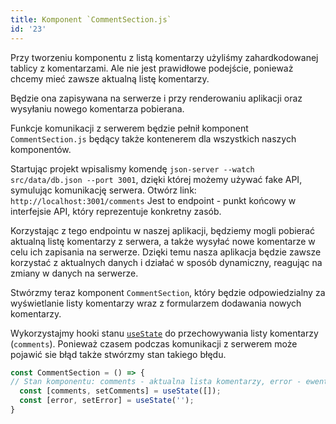 ```yaml
---
title: Komponent `CommentSection.js`
id: '23'
---
```



Przy tworzeniu komponentu z listą komentarzy użyliśmy zahardkodowanej tablicy z komentarzami. Ale nie jest prawidłowe podejście, ponieważ chcemy mieć zawsze aktualną listę komentarzy. 

Będzie ona zapisywana na serwerze i przy renderowaniu aplikacji oraz wysyłaniu nowego komentarza pobierana. 

Funkcje komunikacji z serwerem będzie pełnił komponent `CommentSection.js` będący także kontenerem dla wszystkich naszych komponentów. 

Startując projekt wpisalismy komendę `json-server --watch src/data/db.json --port 3001`, dzięki której możemy używać fake API, symulując komunikację serwera.
Otwórz link: `http://localhost:3001/comments` 
Jest to endpoint - punkt końcowy w interfejsie API, który reprezentuje konkretny zasób.

Korzystając z tego endpointu w naszej aplikacji, będziemy mogli pobierać aktualną listę komentarzy z serwera, a także wysyłać nowe komentarze w celu ich zapisania na serwerze. Dzięki temu nasza aplikacja będzie zawsze korzystać z aktualnych danych i działać w sposób dynamiczny, reagując na zmiany w danych na serwerze.

Stwórzmy teraz komponent `CommentSection`, który będzie odpowiedzialny za wyświetlanie listy komentarzy wraz z formularzem dodawania nowych komentarzy.

Wykorzystajmy hooki stanu <a href="/glossary/useState" target="_blank">`useState`</a> do przechowywania listy komentarzy (`comments`).
Ponieważ czasem podczas komunikacji z serwerem może pojawić sie błąd także stwórzmy stan takiego błędu.

```js
const CommentSection = () => {
// Stan komponentu: comments - aktualna lista komentarzy, error - ewentualny błąd przy pobieraniu komentarzy
  const [comments, setComments] = useState([]);
  const [error, setError] = useState('');
}
```

